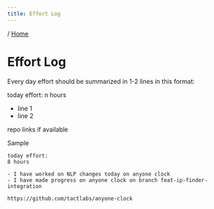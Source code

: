 ```yaml
---
title: Effort Log
---
```


/ [Home](index.md)

# Effort Log
Every day effort should be summarized in 1-2 lines in this format:

today effort:
n hours

- line 1
- line 2

repo links if available


Sample
```
today effort:
8 hours

- I have worked on NLP changes today on anyone clock
- I have made progress on anyone clock on branch feat-ip-finder-integration

https://github.com/tactlabs/anyone-clock
```